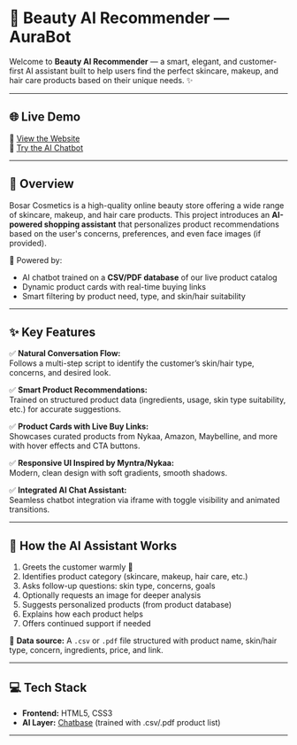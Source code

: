 # 💄 Beauty AI Recommender — AuraBot

Welcome to **Beauty AI Recommender** — a smart, elegant, and customer-first AI assistant built to help users find the perfect skincare, makeup, and hair care products based on their unique needs. ✨

---

## 🌐 Live Demo

🔗 [View the Website](https://www.chatbase.co/chatbot-iframe/7kB_J5K147FxHg9iXeYRA)  
🔗 [Try the AI Chatbot](https://aura-bot-rho.vercel.app/)

---

## 📌 Overview

Bosar Cosmetics is a high-quality online beauty store offering a wide range of skincare, makeup, and hair care products. This project introduces an **AI-powered shopping assistant** that personalizes product recommendations based on the user's concerns, preferences, and even face images (if provided).

🧠 Powered by:  
- AI chatbot trained on a **CSV/PDF database** of our live product catalog  
- Dynamic product cards with real-time buying links  
- Smart filtering by product need, type, and skin/hair suitability  

---

## ✨ Key Features

✅ **Natural Conversation Flow:**  
Follows a multi-step script to identify the customer’s skin/hair type, concerns, and desired look.

✅ **Smart Product Recommendations:**  
Trained on structured product data (ingredients, usage, skin type suitability, etc.) for accurate suggestions.

✅ **Product Cards with Live Buy Links:**  
Showcases curated products from Nykaa, Amazon, Maybelline, and more with hover effects and CTA buttons.

✅ **Responsive UI Inspired by Myntra/Nykaa:**  
Modern, clean design with soft gradients, smooth shadows.

✅ **Integrated AI Chat Assistant:**  
Seamless chatbot integration via iframe with toggle visibility and animated transitions.

---

## 🎯 How the AI Assistant Works

1. Greets the customer warmly 🤗  
2. Identifies product category (skincare, makeup, hair care, etc.)  
3. Asks follow-up questions: skin type, concerns, goals  
4. Optionally requests an image for deeper analysis  
5. Suggests personalized products (from product database)  
6. Explains how each product helps  
7. Offers continued support if needed  

🧾 **Data source:** A `.csv` or `.pdf` file structured with product name, skin/hair type, concern, ingredients, price, and link.

---

## 💻 Tech Stack

- **Frontend:** HTML5, CSS3
- **AI Layer:** [Chatbase](https://www.chatbase.co/) (trained with .csv/.pdf product list)  

---

